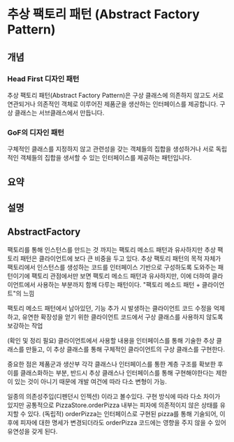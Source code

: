# 추상 팩토리 패턴 (Abstract Factory Pattern)

## 개념

### Head First 디자인 패턴

추상 팩토리 패턴(Abstract Factory Pattern)은 구상 클래스에 의존하지 않고도 서로 연관되거나 의존적인 객체로 이루어진 제품군을 생산하는 인터페이스를 제공합니다. 구상 클래스는 서브클래스에서 만듭니다.

### GoF의 디자인 패턴

구체적인 클래스를 지정하지 않고 관련성을 갖는 객체들의 집합을 생성하거나 서로 독립적인 객체들의 집합을 생서할 수 있는 인터페이스를 제공하는 패턴입니다.

## 요약

## 설명

## AbstractFactory

팩토리를 통해 인스턴스를 만드는 것 까지는 팩토리 메소드 패턴과 유사하지만 추상 팩토리 패턴은 클라이언트에 보다 큰 비중을 두고 있다.
추상 팩토리 패턴의 목적 자체가 팩토리에서 인스턴스를 생성하는 코드를 인터페이스 기반으로 구성하도록 도와주는 패턴이기에 팩토리 관점에서만 보면 팩토리 메소드 패턴과 유사하지만, 이에 더하여 클라이언트에서 사용하는 부분까지 함께 다루는 패턴이다.
"팩토리 메소드 패턴 + 클라이언트"의 느낌

팩토리 메소드 패턴에서 남아있던, 기능 추가 시 발생하는 클라이언트 코드 수정을 억제하고, 유연한 확장성을 얻기 위한 클라이언트 코드에서 구상 클래스를 사용하지 않도록 보강하는 작업

(확인 및 정리 필요) 클라이언트에서 사용할 내용을 인터페이스를 통해 기술한 추상 클래스를 만들고, 이 추상 클래스를 통해 구체적인 클라이언트의 구상 클래스를 구현한다.

중요한 점은 제품군과 생산부 각각 클래스나 인터페이스를 통한 계층 구조를 확보한 후 이를 클래스화하는 부분, 반드시 추상 클래스나 인터페이스를 통해 구현해야한다는 제한이 있는 것이 아니기 때문에 개발 여건에 따라 다소 변형이 가능.

일종의 의존성주입(디펜던시 인젝션) 이라고 볼수있다. 구현 방식에 따라 다소 차이가 있지만 공통적으로 PizzaStore.orderPizza 내부는 피자에 의존적이지 않은 상태를 유지할 수 있다. (독립적)
orderPizza는 인터페이스로 구현된 pizza를 통해 기술되어, 이후에 피자에 대한 명세가 변경되더라도 orderPizza 코드에는 영향을 주지 않을 수 있어 유연성을 갖게 된다.
